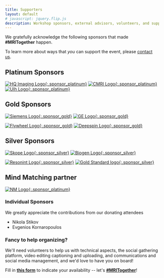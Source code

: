 ```yaml
--- 
title: Supporters
layout: default
# javascript: jquery.flip.js
description: Workshop sponsors, external advisors, volunteers, and supporting researcher
--- 
```

We gratefully acknowledge the following sponsors that made **#MRITogether** happen.

To learn more about ways that _you_ can support the event, please [contact us](mailto:{{site.email}}).
<!-- ## Platform sponsor
[![Clay10 Logo](images/sponsors/clay10.png){:.sponsor_special}](https://clay10.co.uk/)  -->
## Platinum Sponsors

<!-- <div id="grid-containter">
        <div class="card-grid">
          <img class="front_platinum" src="images/sponsors/HQ_Imaging.png" alt="HQ Imaging Logo">
          <div class="back_platinum">Back</div>
        </div>
      </div>
<script type="text/javascript">


      $(function(){
        // prettyPrint();
        
        $(".card-grid").flip({
          trigger: 'hover',
          axis: 'x',
          front: '.front_platinum',
          back: '.back_platinum'
        });
        
      });
        
    </script> -->
 

[![HQ Imaging Logo](images/sponsors/HQ_Imaging-01.png){:.sponsor_platinum}](hq-imaging.com/)
[![CMRI Logo](images/sponsors/CMRI-logo-01.png){:.sponsor_platinum}](//qmri.com)
[![UIh Logo](images/sponsors/UIH-logo-01.png){:.sponsor_platinum}](//www.united-imaging.com/en)
 
<!-- [![Genentech Logo](images/sponsors/genentech.png){:.sponsor_platinum}](https://www.gene.com/)

[![Gold Standard logo](images/sponsors/goldstandard.png){:.sponsor_platinum}](https://www.goldstandardphantoms.com/) [![Guerbet Logo](images/sponsors/guerbet.jpg){:.sponsor_platinum}](https://www.guerbet.com/)

[![QBio logo](images/sponsors/qbio.svg){:.sponsor_platinum}](https://q.bio/) [![Philips logo](images/sponsors/philips.png){:.sponsor_platinum}](https://philips.com/) 

[![Skope Logo](images/sponsors/skope.png){:.sponsor_platinum}](https://skope.swiss)  -->

## Gold Sponsors
<!-- <div id="grid-containter">
<div class="card-grid_gold">
  <img class="front_gold" src="images/sponsors/flywheel.png" alt="HQ Imaging Logo">
  <div class="back_gold">Back</div>
</div>
</div>
<script type="text/javascript">       
  $(function(){    
    $(".card-grid_gold").flip({
      trigger: 'hover',
      axis: 'x',
      front: '.front_gold',
      back: '.back_gold'
    });
    
  });
</script> -->
<!-- [![Biogen Logo](images/sponsors/biogen.svg){:.sponsor_gold}](https://biogen.com/) [![Bruker Logo](images/sponsors/bruker.svg){:.sponsor_gold}](https://bruker.com/)

[![Calimetrix Logo](images/sponsors/calimetrix.png){:.sponsor_gold}](https://calimetrix.com/) --> 
<!-- <div class="sponsor_container">
  <img class="sponsor_gold" src="images/sponsors/flywheel.png" alt="Flywheel Logo">
  <div class="text-block"> 
    Research data management platform for accelerating collaboration and streamlining data aggregation,
curation, and management. <br>
    <a href="https://www.flywheel.io/">flywheel.io</a>
  </div>
</div> -->

[![Siemens Logo](images/sponsors/Siemens_logo-01.png){:.sponsor_gold}](https://www.siemens-healthineers.com)
[![GE Logo](images/sponsors/ge.png){:.sponsor_gold}](https://www.gehealthcare.com)
<br>

[![Flywheel Logo](images/sponsors/flywheel-01.png){:.sponsor_gold}](https://www.flywheel.io/)
[![Deepspin Logo](images/sponsors/deepspin-01.png){:.sponsor_gold}](https://www.deepspin.io)

## Silver Sponsors
[![Skope Logo](images/sponsors/skope-01.png){:.sponsor_silver}](https://skope.swiss) 
[![Biogen Logo](images/sponsors/biogen.png){:.sponsor_silver}](https://biogen.com/)
<br>

[![Resonint Logo](images/sponsors/resonint.png){:.sponsor_silver}](https://www.resonint.com/)
[![Gold Standard logo](images/sponsors/goldstandardlogo-01.png){:.sponsor_silver}](https://www.goldstandardphantoms.com/)

## Mind Matching partner
[![NM Logo](images/sponsors/neuromatch-01.png){:.sponsor_platinum}](https://neuromatch.io) 

### Individual Sponsors
We greatly appreciate the contributions from our donating attendees
* Nikola Stikov
* Evgenios Kornaropoulos

### Fancy to help organizing?

We'll need volunteers to help us with technical aspects, the social gathering platform, video editing captioning and uploading, and communications and social media management, and we'd love to have you on board!

Fill in **[this form](https://forms.gle/fVFNEWNVmfvGutUH9)** to indicate your availability -- let's [**#MRITogether**](https://twitter.com/hashtag/MRITogether)!
